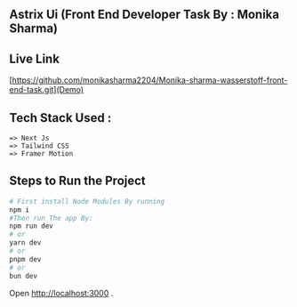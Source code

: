 


## Astrix Ui  (Front End Developer Task By : Monika Sharma)

## Live Link 

[https://github.com/monikasharma2204/Monika-sharma-wasserstoff-front-end-task.git](Demo)

## Tech Stack Used :
    => Next Js 
    => Tailwind CSS
    => Framer Motion


## Steps to Run the Project


```bash
# First install Node Modules By running
npm i
#Then run The app By:
npm run dev
# or
yarn dev
# or
pnpm dev
# or
bun dev
```

Open [http://localhost:3000](http://localhost:3000) .



    
